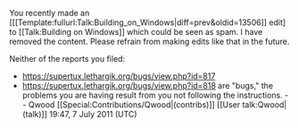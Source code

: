 You recently made an [[[Template:fullurl:Talk:Building_on_Windows|diff=prev&oldid=13506]] edit] to [[Talk:Building on Windows]] which could be seen as spam. I have removed the content. Please refrain from making edits like that in the future.

Neither of the reports you filed:
* https://supertux.lethargik.org/bugs/view.php?id=817
* https://supertux.lethargik.org/bugs/view.php?id=818
are "bugs," the problems you are having result from you not following the instructions. -- Qwood [[Special:Contributions/Qwood|(contribs)]] [[User talk:Qwood|(talk)]] 19:47, 7 July 2011 (UTC)
